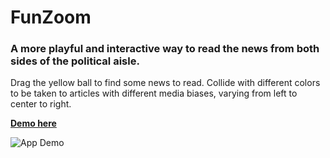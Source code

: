 # FunZoom

### A more playful and interactive way to read the news from both sides of the political aisle. 

Drag the yellow ball to find some news to read. Collide with different colors to be taken to articles with different media biases, varying from left to center to right.

[**Demo here**](https://fun-news.gigalixirapp.com/)

![App Demo](docs/fun-news-demo.gif)